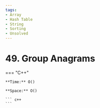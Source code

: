 ```yaml
---
tags:
- Array
- Hash Table
- String
- Sorting
- Unsolved
---
```



# 49. Group Anagrams

=== "C++"

    **Time:** O()

    **Space:** O()

    ``` c++
    ```